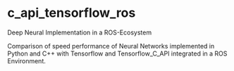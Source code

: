 # c_api_tensorflow_ros
Deep Neural Implementation in a ROS-Ecosystem

Comparison of speed performance of Neural Networks implemented in Python and C++ with Tensorflow and Tensorflow_C_API integrated in a ROS Environment.
